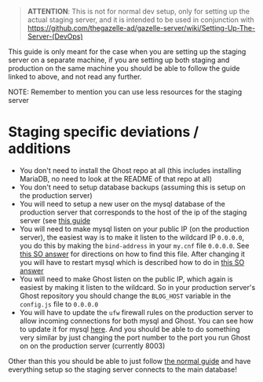 > **ATTENTION**: This is not for normal dev setup, only for setting up the actual staging server, and it is intended to be used in conjunction with https://github.com/thegazelle-ad/gazelle-server/wiki/Setting-Up-The-Server-(DevOps)

This guide is only meant for the case when you are setting up the staging server on a separate machine, if you are setting up both staging and production on the same machine you should be able to follow the guide linked to above, and not read any further.

NOTE: Remember to mention you can use less resources for the staging server

# Staging specific deviations / additions

- You don't need to install the Ghost repo at all (this includes installing MariaDB, no need to look at the README of that repo at all)
- You don't need to setup database backups (assuming this is setup on the production server)
- You will need to setup a new user on the mysql database of the production server that corresponds to the host of the ip of the staging server (see [this guide](https://support.rackspace.com/how-to/mysql-connect-to-your-database-remotely/)
- You will need to make mysql listen on your public IP (on the production server), the easiest way is to make it listen to the wildcard IP `0.0.0.0`, you do this by making the `bind-address` in your `my.cnf` file `0.0.0.0`. See [this SO answer](https://stackoverflow.com/a/2485758/5711883) for directions on how to find this file. After changing it you will have to restart mysql which is described how to do in [this SO answer](https://superuser.com/a/282145)
- You will need to make Ghost listen on the public IP, which again is easiest by making it listen to the wildcard. So in your production server's Ghost repository you should change the `BLOG_HOST` variable in the `config.js` file to `0.0.0.0`
- You will have to update the `ufw` firewall rules on the production server to allow incoming connections for both mysql and Ghost. You can see how to update it for mysql [here](https://www.digitalocean.com/community/tutorials/ufw-essentials-common-firewall-rules-and-commands#service-mysql). And you should be able to do something very similar by just changing the port number to the port you run Ghost on on the production server (currently 8003)

Other than this you should be able to just follow [the normal guide](<https://github.com/thegazelle-ad/gazelle-server/wiki/Setting-Up-The-Server-(DevOps)>) and have everything setup so the staging server connects to the main database!
